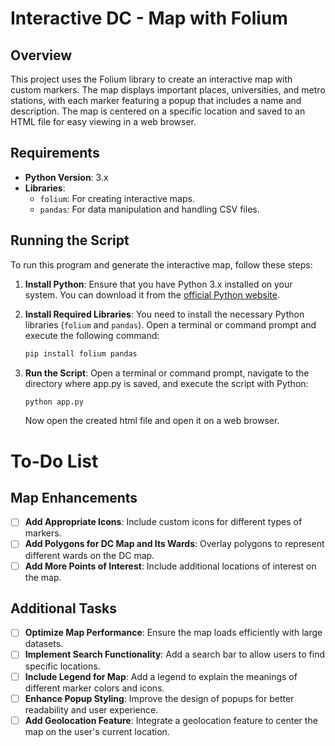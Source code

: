 # Interactive DC - Map with Folium

## Overview

This project uses the Folium library to create an interactive map with custom markers. The map displays important places, universities, and metro stations, with each marker featuring a popup that includes a name and description. The map is centered on a specific location and saved to an HTML file for easy viewing in a web browser.

## Requirements

- **Python Version**: 3.x
- **Libraries**:
  - `folium`: For creating interactive maps.
  - `pandas`: For data manipulation and handling CSV files.

## Running the Script

To run this program and generate the interactive map, follow these steps:

1. **Install Python**:
   Ensure that you have Python 3.x installed on your system. You can download it from the [official Python website](https://www.python.org/downloads/).

2. **Install Required Libraries**:
   You need to install the necessary Python libraries (`folium` and `pandas`). Open a terminal or command prompt and execute the following command:

   ```bash
   pip install folium pandas
   ```

3. **Run the Script**:
   Open a terminal or command prompt, navigate to the directory where app.py is saved, and execute the script with Python:

   ```bash
   python app.py
   ```

   Now open the created html file and open it on a web browser.

# To-Do List

## Map Enhancements

- [ ] **Add Appropriate Icons**: Include custom icons for different types of markers.
- [ ] **Add Polygons for DC Map and Its Wards**: Overlay polygons to represent different wards on the DC map.
- [ ] **Add More Points of Interest**: Include additional locations of interest on the map.

## Additional Tasks

- [ ] **Optimize Map Performance**: Ensure the map loads efficiently with large datasets.
- [ ] **Implement Search Functionality**: Add a search bar to allow users to find specific locations.
- [ ] **Include Legend for Map**: Add a legend to explain the meanings of different marker colors and icons.
- [ ] **Enhance Popup Styling**: Improve the design of popups for better readability and user experience.
- [ ] **Add Geolocation Feature**: Integrate a geolocation feature to center the map on the user's current location.

